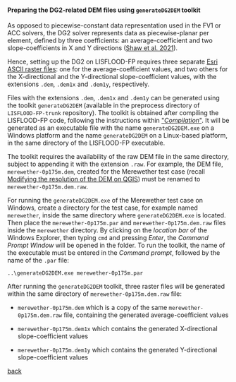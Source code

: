 #### Preparing the DG2-related DEM files using `generateDG2DEM` toolkit

As opposed to piecewise-constant data representation used in the FV1 or ACC solvers, the DG2 solver represents data as piecewise-planar per element, defined by three coefficients: an average-coefficient and two slope-coefficients in X and Y directions ([Shaw et al. 2021](https://gmd.copernicus.org/preprints/gmd-2020-340/)). 

Hence, setting up the DG2 on LISFLOOD-FP requires three separate [Esri ASCII raster files](https://desktop.arcgis.com/en/arcmap/10.3/manage-data/raster-and-images/esri-ascii-raster-format.htm): one for the average-coefficient values, and two others for the X-directional and the Y-directional slope-coefficient values, with the extensions `.dem`, `.dem1x` and `.dem1y`, respectively.

Files with the extensions `.dem`, `.dem1x` and `.dem1y` can be generated using the toolkit `generateDG2DEM` (available in the preprocess directory of `LISFLOOD-FP-trunk` repository). The toolkit is obtained after compiling the LISFLOOD-FP code, following the instructions within ["_Compilation_"](/LISFLOOD8.0.md). It will be generated as an executable file with the name `generateDG2DEM.exe` on a Windows platform and the name `generateDG2DEM` on a Linux-based platform, in the same directory of the LISFLOOD-FP executable.

The toolkit requires the availability of the raw DEM file in the same directory, subject to appending it with the extension `.raw`. For example, the DEM file, `merewether-0p175m.dem`, created for the Merewether test case (recall [Modifying the resolution of the DEM on QGIS](https://www.seamlesswave.com/Merewether2-2.html)) must be renamed to `merewether-0p175m.dem.raw`. 

For running the `generateDG2DEM.exe` of the Merewether test case on Windows, create a directory for the test case, for example named `merewether`, inside the same directory where `generateDG2DEM.exe` is located. Then place the `merewether-0p175m.par` and `merewether-0p175m.dem.raw` files inside the `merewether` directory. By clicking on the *location bar* of the Windows Explorer, then typing `cmd` and pressing *Enter*, the *Command Prompt Window* will be opened in the folder. To run the toolkit, the name of the executable must be entered in the *Command prompt*, followed by the name of the `.par` file: 
```
..\generateDG2DEM.exe merewether-0p175m.par   
```

After running the `generateDG2DEM` toolkit, three raster files will be generated within the same directory of `merewether-0p175m.dem.raw` file: 

* `merewether-0p175m.dem` which is a copy of the same `merewether-0p175m.dem.raw` file, containing the generated average-coefficient values

* `merewether-0p175m.dem1x` which contains the generated X-directional slope-coefficient values

* `merewether-0p175m.dem1y` which contains the generated Y-directional slope-coefficient values



[back](/Merewether2.md)
